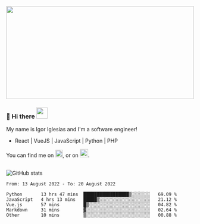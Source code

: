 <img src="https://c.tenor.com/KjVxfRrrncUAAAAd/matrix.gif" width="100%" height="250px">

### 🔭 Hi there <img src="https://raw.githubusercontent.com/MartinHeinz/MartinHeinz/master/wave.gif" width="30px">


My name is Igor Iglesias and I'm a software engineer!
<br>

<ul>
  <li> React | VueJS | JavaScript | Python | PHP </li>
</ul>
You can find me on <a href="https://twitter.com/IgorIglesias5"><img src="https://i.imgur.com/JLLlB5S.png" width="20px"></a>, or on <a href="https://www.linkedin.com/in/igor-iglesias-62478428/"><img src="https://i.imgur.com/PXyIkWx.png" width="22px"></a>.

<br>
<br>

![GitHub stats](https://github-readme-stats.vercel.app/api?username=igoiglesias&show_icons=true&count_private=true&theme=chartreuse-dark&hide_title=true)

<!--START_SECTION:waka-->

```text
From: 13 August 2022 - To: 20 August 2022

Python       13 hrs 47 mins  █████████████████▒░░░░░░░   69.09 %
JavaScript   4 hrs 13 mins   █████▒░░░░░░░░░░░░░░░░░░░   21.12 %
Vue.js       57 mins         █▒░░░░░░░░░░░░░░░░░░░░░░░   04.82 %
Markdown     31 mins         ▓░░░░░░░░░░░░░░░░░░░░░░░░   02.64 %
Other        10 mins         ▒░░░░░░░░░░░░░░░░░░░░░░░░   00.88 %
```

<!--END_SECTION:waka-->
